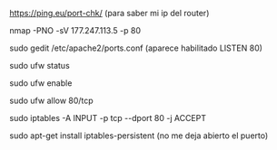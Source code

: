 
https://ping.eu/port-chk/ (para saber mi ip del router)

nmap -PNO -sV 177.247.113.5 -p 80

sudo gedit /etc/apache2/ports.conf (aparece habilitado LISTEN 80)

sudo ufw status

sudo ufw enable

sudo ufw allow 80/tcp

sudo iptables -A INPUT -p tcp --dport 80 -j ACCEPT

sudo apt-get install iptables-persistent (no me deja abierto el puerto)

